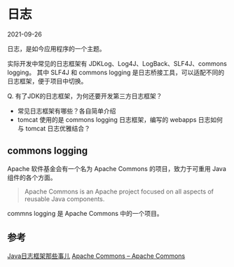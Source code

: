 # 日志
2021-09-26

日志，是如今应用程序的一个主题。

实际开发中常见的日志框架有 JDKLog、Log4J、LogBack、SLF4J、commons logging。
其中 SLF4J 和 commons logging 是日志桥接工具，可以适配不同的日志框架，便于项目中切换。

Q. 有了JDK的日志框架，为何还要开发第三方日志框架？

- 常见日志框架有哪些？各自简单介绍
- tomcat 使用的是 commons logging 日志框架，编写的 webapps 日志如何与 tomcat 日志优雅结合？
## commons logging
Apache 软件基金会有一个名为 Apache Commons 的项目，致力于可重用 Java 组件的各个方面。
> Apache Commons is an Apache project focused on all aspects of reusable Java components.

commns logging 是 Apache Commons 中的一个项目。

## 参考
[Java日志框架那些事儿](https://www.cnblogs.com/chanshuyi/p/something_about_java_log_framework.html "陈树义 - 博客园")
[Apache Commons – Apache Commons](https://commons.apache.org/)
